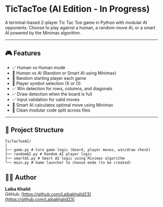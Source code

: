 # TicTacToe (AI Edition - In Progress)

A terminal-based 2-player Tic Tac Toe game in Python with modular AI opponents. Choose to play against a human, a random-move AI, or a smart AI powered by the Minimax algorithm.

---

## 🎮 Features

- ✅ Human vs Human mode  
- 🤖 Human vs AI (Random or Smart AI using Minimax)  
- 🎲 Random starting player each game  
- 🧩 Player symbol selection (X or O)  
- ✅ Win detection for rows, columns, and diagonals  
- ✅ Draw detection when the board is full  
- ✅ Input validation for valid moves  
- 🧠 Smart AI calculates optimal move using Minimax  
- 🎯 Clean modular code split across files  

---

## 📁 Project Structure
```
TicTacToeAI/
│
├── game.py # Core game logic (board, player moves, win/draw check)
├── randomAI.py # Random AI player logic
├── smartAI.py # Smart AI logic using Minimax algorithm
└── main.py # Game launcher to choose mode (to be created)
```

## 👩‍💻 Author

**Laiba Khalid**  
GitHub: [https://github.com/Laibakhalid23](https://github.com/Laibakhalid23)
